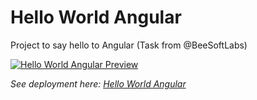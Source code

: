 # Hello World Angular

Project to say hello to Angular (Task from @BeeSoftLabs)

<a href="https://hello-world-angular-daguttt.vercel.app/">
  <img src="https://res.cloudinary.com/doju0qq96/image/upload/v1664933316/Desktop_w7wi3p.png" alt="Hello World Angular Preview" />
</a>

_See deployment here: [Hello World Angular](https://hello-world-angular-daguttt.vercel.app/)_
